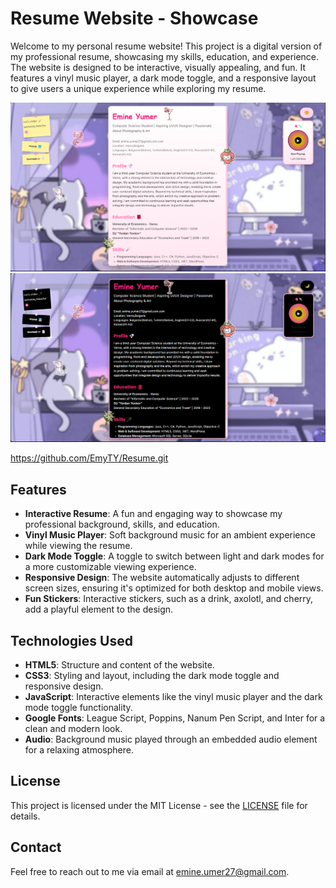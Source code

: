 # Resume Website - Showcase

Welcome to my personal resume website! This project is a digital version of my professional resume, showcasing my skills, education, and experience. The website is designed to be interactive, visually appealing, and fun. It features a vinyl music player, a dark mode toggle, and a responsive layout to give users a unique experience while exploring my resume.

![Resume - Light Mode](Resume-light.png)
![Resume - Dark Mode](Resume-dark.png)

https://github.com/EmyTY/Resume.git

## Features

- **Interactive Resume**: A fun and engaging way to showcase my professional background, skills, and education.
- **Vinyl Music Player**: Soft background music for an ambient experience while viewing the resume.
- **Dark Mode Toggle**: A toggle to switch between light and dark modes for a more customizable viewing experience.
- **Responsive Design**: The website automatically adjusts to different screen sizes, ensuring it's optimized for both desktop and mobile views.
- **Fun Stickers**: Interactive stickers, such as a drink, axolotl, and cherry, add a playful element to the design.

## Technologies Used

- **HTML5**: Structure and content of the website.
- **CSS3**: Styling and layout, including the dark mode toggle and responsive design.
- **JavaScript**: Interactive elements like the vinyl music player and the dark mode toggle functionality.
- **Google Fonts**: League Script, Poppins, Nanum Pen Script, and Inter for a clean and modern look.
- **Audio**: Background music played through an embedded audio element for a relaxing atmosphere.

## License

This project is licensed under the MIT License - see the [LICENSE](LICENSE) file for details.

## Contact

Feel free to reach out to me via email at emine.umer27@gmail.com.
